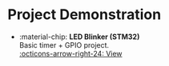 # Project Demonstration

<div class="grid cards" markdown>

-   :material-chip: **LED Blinker (STM32)**  
    Basic timer + GPIO project.  
    [:octicons-arrow-right-24: View](/projects/blink-led/)

<!-- Add more cards like above for each project -->

</div>

